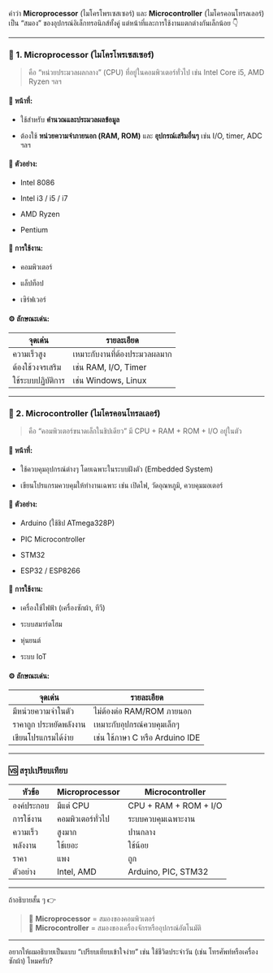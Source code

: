 คำว่า **Microprocessor** (ไมโครโพรเซสเซอร์) และ **Microcontroller** (ไมโครคอนโทรลเลอร์) เป็น “สมอง” ของอุปกรณ์อิเล็กทรอนิกส์ทั้งคู่ แต่หน้าที่และการใช้งานแตกต่างกันเล็กน้อย 👇

---

### 🧠 1. Microprocessor (ไมโครโพรเซสเซอร์)

> คือ “หน่วยประมวลผลกลาง” (CPU) ที่อยู่ในคอมพิวเตอร์ทั่วไป เช่น Intel Core i5, AMD Ryzen ฯลฯ

#### 🔹 หน้าที่:

- ใช้สำหรับ **คำนวณและประมวลผลข้อมูล**
    
- ต้องใช้ **หน่วยความจำภายนอก (RAM, ROM)** และ **อุปกรณ์เสริมอื่นๆ** เช่น I/O, timer, ADC ฯลฯ
    

#### 🔹 ตัวอย่าง:

- Intel 8086
    
- Intel i3 / i5 / i7
    
- AMD Ryzen
    
- Pentium
    

#### 🔹 การใช้งาน:

- คอมพิวเตอร์
    
- แล็ปท็อป
    
- เซิร์ฟเวอร์
    

#### ⚙️ ลักษณะเด่น:

|จุดเด่น|รายละเอียด|
|---|---|
|ความเร็วสูง|เหมาะกับงานที่ต้องประมวลผลมาก|
|ต้องใช้วงจรเสริม|เช่น RAM, I/O, Timer|
|ใช้ระบบปฏิบัติการ|เช่น Windows, Linux|

---

### 🤖 2. Microcontroller (ไมโครคอนโทรลเลอร์)

> คือ “คอมพิวเตอร์ขนาดเล็กในชิปเดียว” มี CPU + RAM + ROM + I/O อยู่ในตัว

#### 🔹 หน้าที่:

- ใช้ควบคุมอุปกรณ์ต่างๆ โดยเฉพาะในระบบฝังตัว (Embedded System)
    
- เขียนโปรแกรมควบคุมให้ทำงานเฉพาะ เช่น เปิดไฟ, วัดอุณหภูมิ, ควบคุมมอเตอร์
    

#### 🔹 ตัวอย่าง:

- Arduino (ใช้ชิป ATmega328P)
    
- PIC Microcontroller
    
- STM32
    
- ESP32 / ESP8266
    

#### 🔹 การใช้งาน:

- เครื่องใช้ไฟฟ้า (เครื่องซักผ้า, ทีวี)
    
- ระบบสมาร์ตโฮม
    
- หุ่นยนต์
    
- ระบบ IoT
    

#### ⚙️ ลักษณะเด่น:

|จุดเด่น|รายละเอียด|
|---|---|
|มีหน่วยความจำในตัว|ไม่ต้องต่อ RAM/ROM ภายนอก|
|ราคาถูก ประหยัดพลังงาน|เหมาะกับอุปกรณ์ควบคุมเล็กๆ|
|เขียนโปรแกรมได้ง่าย|เช่น ใช้ภาษา C หรือ Arduino IDE|

---

### 🆚 สรุปเปรียบเทียบ

|หัวข้อ|**Microprocessor**|**Microcontroller**|
|---|---|---|
|องค์ประกอบ|มีแต่ CPU|CPU + RAM + ROM + I/O|
|การใช้งาน|คอมพิวเตอร์ทั่วไป|ระบบควบคุมเฉพาะงาน|
|ความเร็ว|สูงมาก|ปานกลาง|
|พลังงาน|ใช้เยอะ|ใช้น้อย|
|ราคา|แพง|ถูก|
|ตัวอย่าง|Intel, AMD|Arduino, PIC, STM32|

---

ถ้าอธิบายสั้น ๆ 👉

> 💬 **Microprocessor** = สมองของคอมพิวเตอร์  
> 💬 **Microcontroller** = สมองของเครื่องจักรหรืออุปกรณ์อัตโนมัติ

---

อยากให้ผมอธิบายเป็นแบบ “เปรียบเทียบเข้าใจง่าย” เช่น ใช้ชีวิตประจำวัน (เช่น โทรศัพท์หรือเครื่องซักผ้า) ไหมครับ?